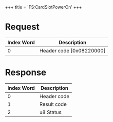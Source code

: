 +++
title = 'FS:CardSlotPowerOn'
+++

# Request

| Index Word | Description                |
|------------|----------------------------|
| 0          | Header code \[0x08220000\] |

# Response

| Index Word | Description |
|------------|-------------|
| 0          | Header code |
| 1          | Result code |
| 2          | u8 Status   |